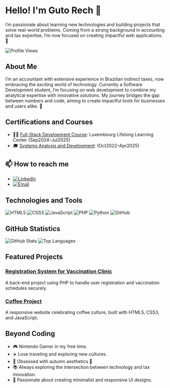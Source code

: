 # Hello! I'm Guto Rech 👋  
I’m passionate about learning new technologies and building projects that solve real-world problems. 
Coming from a strong background in accounting and tax expertise, I’m now focused on creating impactful web applications. 🚀  

![Profile Views](https://komarev.com/ghpvc/?username=your-username&color=blue)

## About Me
I’m an accountant with extensive experience in Brazilian indirect taxes, now embracing the exciting world of technology. Currently a Software Development student, I’m focusing on web development to combine my analytical expertise with innovative solutions. My journey bridges the gap between numbers and code, aiming to create impactful tools for businesses and users alike. 🚀

## Certifications and Courses  
- 🧑‍💻 [Full-Stack Development Course](https://lifelong-learning.lu): Luxembourg Lifelong Learning Center (Sep2024–Jul2025)  
- 🎓 [Systems Analysis and Development](https://www.uninter.com): (Oct2022–Apr2025)  

## 📫 How to reach me
-  [![LinkedIn](https://img.shields.io/badge/LinkedIn-Guto_Rech-blue?style=flat-square&logo=linkedin)](https://www.linkedin.com/in/josé-augusto-rech-dev)  
-  [![Email](https://img.shields.io/badge/Email-gutorech90%40gmail.com-red?style=flat-square&logo=gmail)](mailto:gutorech90@gmail.com)  

## Technologies and Tools

![HTML5](https://img.shields.io/badge/-HTML5-E34F26?style=flat-square&logo=html5&logoColor=white)
![CSS3](https://img.shields.io/badge/-CSS3-1572B6?style=flat-square&logo=css3)
![JavaScript](https://img.shields.io/badge/-JavaScript-F7DF1E?style=flat-square&logo=javascript&logoColor=black)
![PHP](https://img.shields.io/badge/-PHP-777BB4?style=flat-square&logo=php&logoColor=white)
![Python](https://img.shields.io/badge/-Python-3776AB?style=flat-square&logo=python&logoColor=white)
![GitHub](https://img.shields.io/badge/-GitHub-181717?style=flat-square&logo=github)

## GitHub Statistics

![GitHub Stats](https://github-readme-stats.vercel.app/api?username=GutoRech1990&show_icons=true&theme=radical)
![Top Languages](https://github-readme-stats.vercel.app/api/top-langs/?username=GutoRech1990&layout=compact&theme=radical)

## Featured Projects  

### [Registration System for Vaccination Clinic](https://github.com/GutoRech1990/Back-End_LLLC.git)  
A back-end project using PHP to handle user registration and vaccination schedules securely.  

### [Coffee Project](https://github.com/GutoRech1990/Coffe_Project_V2.git)  
A responsive website celebrating coffee culture, built with HTML5, CSS3, and JavaScript.  


## Beyond Coding

- 🎮 Nintendo Gamer in my free time.
- ✈️ Love traveling and exploring new cultures.
- 🍂 Obsessed with autumn aesthetics 🌻  
- 📚 Always exploring the intersection between technology and tax innovation.  
- 🎨 Passionate about creating minimalist and responsive UI designs. 



